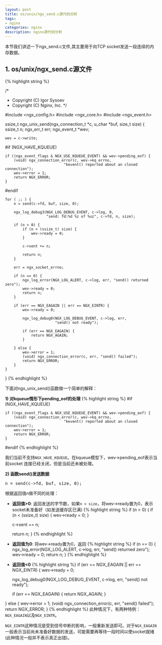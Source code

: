 ```yaml
---
layout: post
title: os/unix/ngx_send.c源代码分析
tags:
- nginx
categories: nginx
description: nginx源代码分析
---
```




本节我们讲述一下ngx_send.c文件,其主要用于向TCP socket发送一段连续的内存数据。
<!-- more -->


## 1. os/unix/ngx_send.c源文件
{% highlight string %}

/*
 * Copyright (C) Igor Sysoev
 * Copyright (C) Nginx, Inc.
 */


#include <ngx_config.h>
#include <ngx_core.h>
#include <ngx_event.h>


ssize_t
ngx_unix_send(ngx_connection_t *c, u_char *buf, size_t size)
{
    ssize_t       n;
    ngx_err_t     err;
    ngx_event_t  *wev;

    wev = c->write;

#if (NGX_HAVE_KQUEUE)

    if ((ngx_event_flags & NGX_USE_KQUEUE_EVENT) && wev->pending_eof) {
        (void) ngx_connection_error(c, wev->kq_errno,
                               "kevent() reported about an closed connection");
        wev->error = 1;
        return NGX_ERROR;
    }

#endif

    for ( ;; ) {
        n = send(c->fd, buf, size, 0);

        ngx_log_debug3(NGX_LOG_DEBUG_EVENT, c->log, 0,
                       "send: fd:%d %z of %uz", c->fd, n, size);

        if (n > 0) {
            if (n < (ssize_t) size) {
                wev->ready = 0;
            }

            c->sent += n;

            return n;
        }

        err = ngx_socket_errno;

        if (n == 0) {
            ngx_log_error(NGX_LOG_ALERT, c->log, err, "send() returned zero");
            wev->ready = 0;
            return n;
        }

        if (err == NGX_EAGAIN || err == NGX_EINTR) {
            wev->ready = 0;

            ngx_log_debug0(NGX_LOG_DEBUG_EVENT, c->log, err,
                           "send() not ready");

            if (err == NGX_EAGAIN) {
                return NGX_AGAIN;
            }

        } else {
            wev->error = 1;
            (void) ngx_connection_error(c, err, "send() failed");
            return NGX_ERROR;
        }
    }
}
{% endhighlight %}

下面对ngx_unix_send()函数做一个简单的解释：

**1) 对kqueue情形下pending_eof的处理**
{% highlight string %}
#if (NGX_HAVE_KQUEUE)

    if ((ngx_event_flags & NGX_USE_KQUEUE_EVENT) && wev->pending_eof) {
        (void) ngx_connection_error(c, wev->kq_errno,
                               "kevent() reported about an closed connection");
        wev->error = 1;
        return NGX_ERROR;
    }

#endif
{% endhighlight %}

我们当前不支持```NGX_HAVE_KQUEUE```。在kqueue模型下，wev->pending_eof表示当前socket 连接已经关闭，但是当前还未被处理。


**2) 函数send()发送数据**
<pre>
n = send(c->fd, buf, size, 0);
</pre>
根据返回值n做不同的处理：

* **返回值>0**: 返回发送的字节数，如果```n < size```，将wev->ready置为0，表示socket未准备好（如发送缓存区已满)
{% highlight string %}
if (n > 0) {
    if (n < (ssize_t) size) {
        wev->ready = 0;
    }

    c->sent += n;

    return n;
}
{% endhighlight %}

* **返回值为0**: 将wev->ready置为0，返回
{% highlight string %}
if (n == 0) {
        ngx_log_error(NGX_LOG_ALERT, c->log, err, "send() returned zero");
        wev->ready = 0;
        return n;
    }
{% endhighlight %}

* **返回值<0**
{% highlight string %}
if (err == NGX_EAGAIN || err == NGX_EINTR) {
    wev->ready = 0;

    ngx_log_debug0(NGX_LOG_DEBUG_EVENT, c->log, err,
                   "send() not ready");

    if (err == NGX_EAGAIN) {
        return NGX_AGAIN;
    }

} else {
    wev->error = 1;
    (void) ngx_connection_error(c, err, "send() failed");
    return NGX_ERROR;
}
{% endhighlight %}
此种情况下，有两种特例： ```NGX_EAGAIN```以及```NGX_EINTR```。

```NGX_EINTR```这种情况是受到信号中断的影响，一般重新发送即可。对于```NGX_EAGAIN```一般表示当前尚未准备好数据的发送，可能需要再等待一段时间以使socket就绪(此种情况一般并不表示真正出错)。

<br />
<br />
<br />

